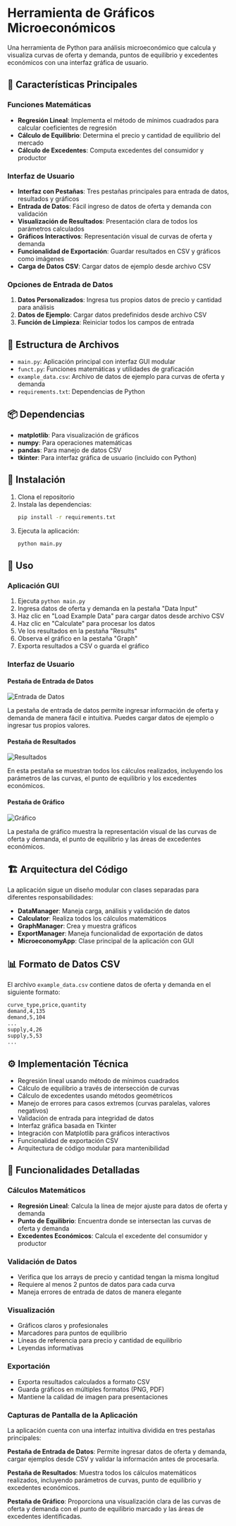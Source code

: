 # Herramienta de Gráficos Microeconómicos

Una herramienta de Python para análisis microeconómico que calcula y visualiza curvas de oferta y demanda, puntos de equilibrio y excedentes económicos con una interfaz gráfica de usuario.

## 🎯 Características Principales

### Funciones Matemáticas
- **Regresión Lineal**: Implementa el método de mínimos cuadrados para calcular coeficientes de regresión
- **Cálculo de Equilibrio**: Determina el precio y cantidad de equilibrio del mercado
- **Cálculo de Excedentes**: Computa excedentes del consumidor y productor

### Interfaz de Usuario
- **Interfaz con Pestañas**: Tres pestañas principales para entrada de datos, resultados y gráficos
- **Entrada de Datos**: Fácil ingreso de datos de oferta y demanda con validación
- **Visualización de Resultados**: Presentación clara de todos los parámetros calculados
- **Gráficos Interactivos**: Representación visual de curvas de oferta y demanda
- **Funcionalidad de Exportación**: Guardar resultados en CSV y gráficos como imágenes
- **Carga de Datos CSV**: Cargar datos de ejemplo desde archivo CSV

### Opciones de Entrada de Datos
1. **Datos Personalizados**: Ingresa tus propios datos de precio y cantidad para análisis
2. **Datos de Ejemplo**: Cargar datos predefinidos desde archivo CSV
3. **Función de Limpieza**: Reiniciar todos los campos de entrada

## 📁 Estructura de Archivos

- `main.py`: Aplicación principal con interfaz GUI modular
- `funct.py`: Funciones matemáticas y utilidades de graficación
- `example_data.csv`: Archivo de datos de ejemplo para curvas de oferta y demanda
- `requirements.txt`: Dependencias de Python

## 📦 Dependencias

- **matplotlib**: Para visualización de gráficos
- **numpy**: Para operaciones matemáticas
- **pandas**: Para manejo de datos CSV
- **tkinter**: Para interfaz gráfica de usuario (incluido con Python)

## 🚀 Instalación

1. Clona el repositorio
2. Instala las dependencias:
   ```bash
   pip install -r requirements.txt
   ```
3. Ejecuta la aplicación:
   ```bash
   python main.py
   ```

## 📖 Uso

### Aplicación GUI
1. Ejecuta `python main.py`
2. Ingresa datos de oferta y demanda en la pestaña "Data Input"
3. Haz clic en "Load Example Data" para cargar datos desde archivo CSV
4. Haz clic en "Calculate" para procesar los datos
5. Ve los resultados en la pestaña "Results"
6. Observa el gráfico en la pestaña "Graph"
7. Exporta resultados a CSV o guarda el gráfico

### Interfaz de Usuario

#### Pestaña de Entrada de Datos
![Entrada de Datos](images/Data_input.png)

La pestaña de entrada de datos permite ingresar información de oferta y demanda de manera fácil e intuitiva. Puedes cargar datos de ejemplo o ingresar tus propios valores.

#### Pestaña de Resultados
![Resultados](images/Results.png)

En esta pestaña se muestran todos los cálculos realizados, incluyendo los parámetros de las curvas, el punto de equilibrio y los excedentes económicos.

#### Pestaña de Gráfico
![Gráfico](images/Graph.png)

La pestaña de gráfico muestra la representación visual de las curvas de oferta y demanda, el punto de equilibrio y las áreas de excedentes económicos.


## 🏗️ Arquitectura del Código

La aplicación sigue un diseño modular con clases separadas para diferentes responsabilidades:

- **DataManager**: Maneja carga, análisis y validación de datos
- **Calculator**: Realiza todos los cálculos matemáticos
- **GraphManager**: Crea y muestra gráficos
- **ExportManager**: Maneja funcionalidad de exportación de datos
- **MicroeconomyApp**: Clase principal de la aplicación con GUI

## 📊 Formato de Datos CSV

El archivo `example_data.csv` contiene datos de oferta y demanda en el siguiente formato:
```csv
curve_type,price,quantity
demand,4,135
demand,5,104
...
supply,4,26
supply,5,53
...
```

## ⚙️ Implementación Técnica

- Regresión lineal usando método de mínimos cuadrados
- Cálculo de equilibrio a través de intersección de curvas
- Cálculo de excedentes usando métodos geométricos
- Manejo de errores para casos extremos (curvas paralelas, valores negativos)
- Validación de entrada para integridad de datos
- Interfaz gráfica basada en Tkinter
- Integración con Matplotlib para gráficos interactivos
- Funcionalidad de exportación CSV
- Arquitectura de código modular para mantenibilidad

## 🔧 Funcionalidades Detalladas

### Cálculos Matemáticos
- **Regresión Lineal**: Calcula la línea de mejor ajuste para datos de oferta y demanda
- **Punto de Equilibrio**: Encuentra donde se intersectan las curvas de oferta y demanda
- **Excedentes Económicos**: Calcula el excedente del consumidor y productor

### Validación de Datos
- Verifica que los arrays de precio y cantidad tengan la misma longitud
- Requiere al menos 2 puntos de datos para cada curva
- Maneja errores de entrada de datos de manera elegante

### Visualización
- Gráficos claros y profesionales
- Marcadores para puntos de equilibrio
- Líneas de referencia para precio y cantidad de equilibrio
- Leyendas informativas

### Exportación
- Exporta resultados calculados a formato CSV
- Guarda gráficos en múltiples formatos (PNG, PDF)
- Mantiene la calidad de imagen para presentaciones

### Capturas de Pantalla de la Aplicación

La aplicación cuenta con una interfaz intuitiva dividida en tres pestañas principales:

**Pestaña de Entrada de Datos**: Permite ingresar datos de oferta y demanda, cargar ejemplos desde CSV y validar la información antes de procesarla.

**Pestaña de Resultados**: Muestra todos los cálculos matemáticos realizados, incluyendo parámetros de curvas, punto de equilibrio y excedentes económicos.

**Pestaña de Gráfico**: Proporciona una visualización clara de las curvas de oferta y demanda con el punto de equilibrio marcado y las áreas de excedentes identificadas.